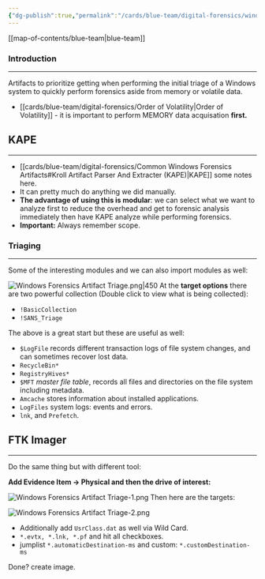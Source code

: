 ```yaml
---
{"dg-publish":true,"permalink":"/cards/blue-team/digital-forensics/windows-forensics-artifact-triage/"}
---
```


[[map-of-contents/blue-team\|blue-team]]
### Introduction
---
Artifacts to prioritize getting when performing the initial triage of a Windows system to quickly perform forensics aside from memory or volatile data.

- [[cards/blue-team/digital-forensics/Order of Volatility\|Order of Volatility]] - it is important to perform MEMORY data acquisation **first.**
## KAPE
---

- [[cards/blue-team/digital-forensics/Common Windows Forensics Artifacts#Kroll Artifact Parser And Extracter (KAPE)\|KAPE]] some notes here.
- It can pretty much do anything we did manually.
- **The advantage of using this is modular**: we can select what we want to analyze first to reduce the overhead and get to forensic analysis immediately then have KAPE analyze while performing forensics.
- **Important:** Always remember scope.
### Triaging
---
Some of the interesting modules and we can also import modules as well:

![Windows Forensics Artifact Triage.png|450](/img/user/cards/blue-team/digital-forensics/Windows%20Forensics%20Artifact%20Triage.png)
At the **target options** there are two powerful collection (Double click to view what is being collected):

- `!BasicCollection`
- `!SANS_Triage`

The above is a great start but these are useful as well:

- `$LogFile` records different transaction logs of file system changes, and can sometimes recover lost data.
- `RecycleBin*`
- `RegistryHives*`
- `$MFT` _master file table_, records all files and directories on the file system including metadata.
- `Amcache` stores information about installed applications.
- `LogFiles` system logs: events and errors.
- `lnk`, and `Prefetch`.
## FTK Imager
---
Do the same thing but with different tool:

**Add Evidence Item -> Physical and then the drive of interest:**

![Windows Forensics Artifact Triage-1.png](/img/user/cards/blue-team/digital-forensics/images/Windows%20Forensics%20Artifact%20Triage-1.png)
Then here are the targets:

![Windows Forensics Artifact Triage-2.png](/img/user/cards/blue-team/digital-forensics/images/Windows%20Forensics%20Artifact%20Triage-2.png)
- Additionally add `UsrClass.dat` as well via Wild Card.
- `*.evtx, *.lnk, *.pf`  and hit all checkboxes.
- jumplist `*.automaticDestination-ms` and custom: `*.customDestination-ms`

Done? create image.